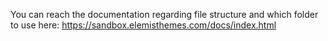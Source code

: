 You can reach the documentation regarding file structure and which folder to use here: https://sandbox.elemisthemes.com/docs/index.html